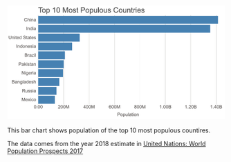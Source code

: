 ![snapshot](./snapshot.png)

This bar chart shows population of the top 10 most populous countires.

The data comes from the year 2018 estimate in [United Nations: World Population Prospects 2017](https://esa.un.org/unpd/wpp/Download/Standard/Population/)
